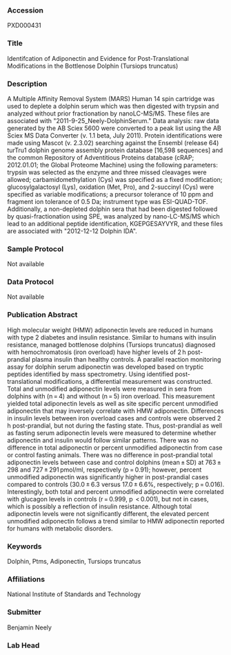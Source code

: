 ### Accession
PXD000431

### Title
Identifcation of Adiponectin and Evidence for Post-Translational Modifications in the Bottlenose Dolphin (Tursiops truncatus)

### Description
A Multiple Affinity Removal System (MARS) Human 14 spin cartridge was used to deplete a dolphin serum which was then digested with trypsin and analyzed without prior fractionation by nanoLC-MS/MS. These files are associated with "2011-9-25_Neely-DolphinSerum." Data analysis: raw data generated by the AB Sciex 5600 were converted to a peak list using the AB Sciex MS Data Converter (v. 1.1 beta, July 2011). Protein identifications were made using Mascot (v. 2.3.02) searching against the Ensembl (release 64) turTru1 dolphin genome assembly protein database [16,598 sequences] and the common Repository of Adventitious Proteins database (cRAP; 2012.01.01; the Global Proteome Machine) using the following parameters: trypsin was selected as the enzyme and three missed cleavages were allowed; carbamidomethylation (Cys) was specified as a fixed modification; glucosylgalactosyl (Lys), oxidation (Met, Pro), and 2-succinyl (Cys) were specified as variable modifications; a precursor tolerance of 10 ppm and fragment ion tolerance of 0.5 Da; instrument type was ESI-QUAD-TOF. Additionally, a non-depleted dolphin sera that had been digested followed by quasi-fractionation using SPE, was analyzed by nano-LC-MS/MS which lead to an additional peptide identification, KGEPGESAYVYR, and these files are associated with "2012-12-12 Dolphin IDA".

### Sample Protocol
Not available

### Data Protocol
Not available

### Publication Abstract
High molecular weight (HMW) adiponectin levels are reduced in humans with type 2 diabetes and insulin resistance. Similar to humans with insulin resistance, managed bottlenose dolphins (Tursiops truncatus) diagnosed with hemochromatosis (iron overload) have higher levels of 2&#x2009;h post-prandial plasma insulin than healthy controls. A parallel reaction monitoring assay for dolphin serum adiponectin was developed based on tryptic peptides identified by mass spectrometry. Using identified post-translational modifications, a differential measurement was constructed. Total and unmodified adiponectin levels were measured in sera from dolphins with (n&#x2009;=&#x2009;4) and without (n&#x2009;=&#x2009;5) iron overload. This measurement yielded total adiponectin levels as well as site specific percent unmodified adiponectin that may inversely correlate with HMW adiponectin. Differences in insulin levels between iron overload cases and controls were observed 2&#x2009;h post-prandial, but not during the fasting state. Thus, post-prandial as well as fasting serum adiponectin levels were measured to determine whether adiponectin and insulin would follow similar patterns. There was no difference in total adiponectin or percent unmodified adiponectin from case or control fasting animals. There was no difference in post-prandial total adiponectin levels between case and control dolphins (mean&#x2009;&#xb1;&#x2009;SD) at 763&#x2009;&#xb1;&#x2009;298 and 727&#x2009;&#xb1;&#x2009;291&#x2009;pmol/ml, respectively (p&#x2009;=&#x2009;0.91); however, percent unmodified adiponectin was significantly higher in post-prandial cases compared to controls (30.0&#x2009;&#xb1;&#x2009;6.3 versus 17.0&#x2009;&#xb1;&#x2009;6.6%, respectively; p&#x2009;=&#x2009;0.016). Interestingly, both total and percent unmodified adiponectin were correlated with glucagon levels in controls (r&#x2009;=&#x2009;0.999, p&#x2009; &lt;&#x2009;0.001), but not in cases, which is possibly a reflection of insulin resistance. Although total adiponectin levels were not significantly different, the elevated percent unmodified adiponectin follows a trend similar to HMW adiponectin reported for humans with metabolic disorders.

### Keywords
Dolphin, Ptms, Adiponectin, Tursiops truncatus

### Affiliations
National Institute of Standards and Technology

### Submitter
Benjamin Neely

### Lab Head


